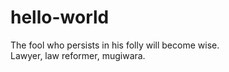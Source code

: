 # hello-world
The fool who persists in his folly will become wise.<br>
Lawyer, law reformer, mugiwara. 
